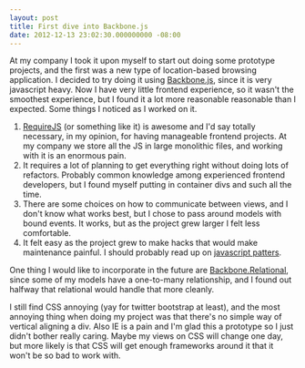 ```yaml
---
layout: post
title: First dive into Backbone.js
date: 2012-12-13 23:02:30.000000000 -08:00
---
```

At my company I took it upon myself to start out doing some prototype projects, and the first was a new type of location-based browsing application. I decided to try doing it using [Backbone.js](http://documentcloud.github.com/backbone/ "Backbone.JS"), since it is very javascript heavy. Now I have very little frontend experience, so it wasn't the smoothest experience, but I found it a lot more reasonable reasonable than I expected. Some things I noticed as I worked on it.

1. [RequireJS](http://requirejs.org/ "RequireJS") (or something like it) is awesome and I'd say totally necessary, in my opinion, for having manageable frontend projects. At my company we store all the JS in large monolithic files, and working with it is an enormous pain.
2. It requires a lot of planning to get everything right without doing lots of refactors. Probably common knowledge among experienced frontend developers, but I found myself putting in container divs and such all the time.
3. There are some choices on how to communicate between views, and I don't know what works best, but I chose to pass around models with bound events. It works, but as the project grew larger I felt less comfortable.
4. It felt easy as the project grew to make hacks that would make maintenance painful. I should probably read up on [javascript patters](http://shichuan.github.com/javascript-patterns/ "").

One thing I would like to incorporate in the future are [Backbone.Relational](https://github.com/PaulUithol/Backbone-relational "Backbone.Relational"), since some of my models have a one-to-many relationship, and I found out halfway that relational would handle that more cleanly.

I still find CSS annoying (yay for twitter bootstrap at least), and the most annoying thing when doing my project was that there's no simple way of vertical aligning a div. Also IE is a pain and I'm glad this a prototype so I just didn't bother really caring. Maybe my views on CSS will change one day, but more likely is that CSS will get enough frameworks around it that it won't be so bad to work with.
